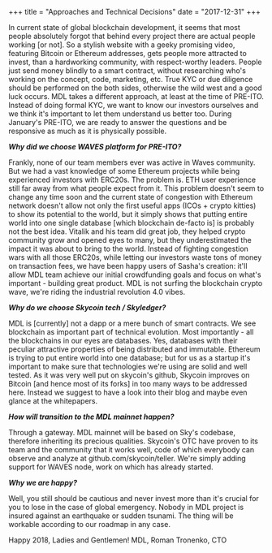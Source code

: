 +++
title = "Approaches and Technical Decisions"
date = "2017-12-31"
+++

In current state of global blockchain development, it seems that most people absolutely forgot that behind every project there are actual people working [or not]. So a stylish website with a geeky promising video, featuring Bitcoin or Ethereum addresses, gets people more attracted to invest, than a hardworking community, with respect-worthy leaders. People just send money blindly to a smart contract, without researching who's working on the concept, code, marketing, etc.
True KYC or due diligence should be performed on the both sides, otherwise the wild west and a good luck occurs.
MDL takes a different approach, at least at the time of PRE-ITO. Instead of doing formal KYC, we want to know our investors ourselves and we think it's important to let them understand us better too. During January's PRE-ITO, we are ready to answer the questions and be responsive as much as it is physically possible.

***Why did we choose WAVES platform for PRE-ITO?***

Frankly, none of our team members ever was active in Waves community. But we had a vast knowledge of some Ethereum projects while being experienced investors with ERC20s. The problem is. ETH user experience still far away from what people expect from it. This problem doesn't seem to change any time soon and the current state of congestion with Ethereum network doesn't allow not only the first useful apps (ICOs + crypto kitties) to show its potential to the world, but it simply shows that putting entire world into one single database [which blockchain de-facto is] is probably not the best idea. Vitalik and his team did great job, they helped crypto community grow and opened eyes to many, but they underestimated the impact it was about to bring to the world. Instead of fighting congestion wars with all those ERC20s, while letting our investors waste tons of money on transaction fees, we have been happy users of Sasha's creation: it'll allow MDL team achieve our initial crowdfunding goals and focus on what's important - building great product. MDL is not surfing the blockchain crypto wave, we're riding the industrial revolution 4.0 vibes.

***Why do we choose Skycoin tech / Skyledger?***

MDL is [currently] not a dapp or a mere bunch of smart contracts. We see blockchain as important part of technical evolution. Most importantly - all the blockchains in our eyes are databases. Yes, databases with their peculiar attractive properties of being distributed and immutable. Ethereum is trying to put entire world into one database; but for us as a startup it's important to make sure that technologies we're using are solid and well tested. As it was very well put on skycoin's github, Skycoin improves on Bitcoin [and hence most of its forks] in too many ways to be addressed here. Instead we suggest to have a look into their blog and maybe even glance at the whitepapers.

***How will transition to the MDL mainnet happen?***

Through a gateway. MDL mainnet will be based on Sky's codebase, therefore inheriting its precious qualities. Skycoin's OTC have proven to its team and the community that it works well, code of which everybody can observe and analyze at github.com/skycoin/teller. We're simply adding support for WAVES node, work on which has already started.

***Why we are happy?***

Well, you still should be cautious and never invest more than it's crucial for you to lose in the case of global emergency. Nobody in MDL project is insured against an earthquake or sudden tsunami. The thing will be workable according to our roadmap in any case.

Happy 2018, Ladies and Gentlemen!
MDL, Roman Tronenko, CTO

